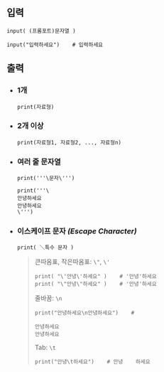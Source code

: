 ## 입력
`input( (프롬포트)문자열 )`
```angular2html
input("입력하세요")    # 입력하세요
```

## 출력

+ ### 1개 
  `print(자료형)`

+ ### 2개 이상
  `print(자료형1, 자료형2, ..., 자료형n)`

+ ### 여러 줄 문자열
  `print('''\문자\''')`
  ```angular2html
  print('''\
  안녕하세요 
  안녕하세요
  \''')
  ```

+ ### 이스케이프 문자 *(Escape Character)*
  `print( ＼특수 문자 )`
  
  >큰따옴표, 작은따옴표: `\"`, `\'`
  >```
  >print( "\'안녕\'하세요" )    # '안녕'하세요
  >print( "\"안녕\"하세요" )    # '안녕'하세요
  >```
  >
  >줄바꿈: `\n`
  >```
  >print("안녕하세요\n안녕하세요")    #
  >
  >안녕하세요
  >안녕하세요
  >```
  >
  >Tab: `\t`
  >```
  >print("안녕\t하세요")    # 안녕    하세요
  >```